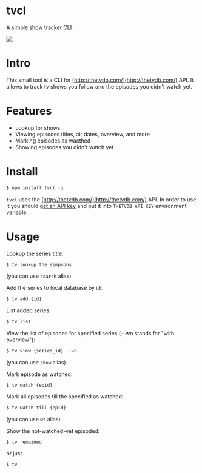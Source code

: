 # tvcl
A simple show tracker CLI

![](https://dl.dropboxusercontent.com/u/1995551/misc/tvcl.png)

# Intro
This small tool is a CLI for [http://thetvdb.com/](http://thetvdb.com/) API. It allows to track tv shows you follow and the episodes you didn't watch yet.

# Features
- Lookup for shows
- Viewing episodes titles, air dates, overview, and more
- Marking episodes as wacthed
- Showing episodes you didn't watch yet

# Install

```bash
$ npm install tvcl -g
```

`tvcl` uses the [http://thetvdb.com/](http://thetvdb.com/) API. In order to use it you should [get an API key](http://thetvdb.com/?tab=apiregister) and put it into `THETVDB_API_KEY` environment variable.

# Usage

Lookup the series title:
```bash
$ tv lookup the simpsons
```
(you can use `search` alias)

Add the series to local database by id:
```bash
$ tv add {id}
```

List added series:
```bash
$ tv list
```

View the list of episodes for specified series (--wo stands for "with overview"):
```bash
$ tv view {series_id} --wo
```
(you can use `show` alias)

Mark episode as watched:
```
$ tv watch {epid}
```

Mark all episodes till the specified as watched:
```bash
$ tv watch-till {epid}
```
(you can use `wt` alias)

Show the not-watched-yet episoded:
```
$ tv remained
```
or just
```
$ tv
```
